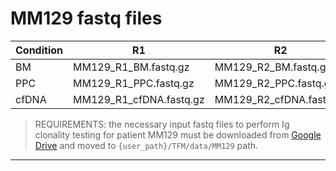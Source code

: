 # MM129 fastq files

| **Condition**	| **R1** 	| **R2** |
|-------------	|--------------	|----------------	|
| BM	| MM129_R1_BM.fastq.gz	| MM129_R2_BM.fastq.gz|
| PPC	| MM129_R1_PPC.fastq.gz	| MM129_R2_PPC.fastq.gz|
| cfDNA	| MM129_R1_cfDNA.fastq.gz	| MM129_R2_cfDNA.fastq.gz|

> REQUIREMENTS: the necessary input fastq files to perform Ig clonality testing for patient MM129 must be downloaded from [Google Drive](https://drive.google.com/drive/u/2/folders/1IYWqza9LTCtPjsDX5l1bN7FiVTgTIIbV) and moved to `{user_path}/TFM/data/MM129` path.

---
